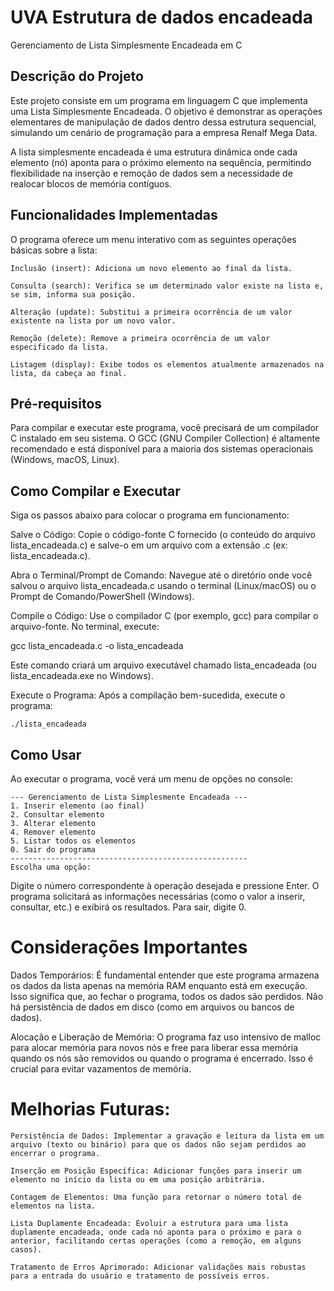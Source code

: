 # UVA Estrutura de dados encadeada
Gerenciamento de Lista Simplesmente Encadeada em C

## Descrição do Projeto
Este projeto consiste em um programa em linguagem C que implementa uma Lista Simplesmente Encadeada. O objetivo é demonstrar as operações elementares de manipulação de dados dentro dessa estrutura sequencial, simulando um cenário de programação para a empresa Renalf Mega Data.

A lista simplesmente encadeada é uma estrutura dinâmica onde cada elemento (nó) aponta para o próximo elemento na sequência, permitindo flexibilidade na inserção e remoção de dados sem a necessidade de realocar blocos de memória contíguos.

## Funcionalidades Implementadas
O programa oferece um menu interativo com as seguintes operações básicas sobre a lista:

```
Inclusão (insert): Adiciona um novo elemento ao final da lista.

Consulta (search): Verifica se um determinado valor existe na lista e, se sim, informa sua posição.

Alteração (update): Substitui a primeira ocorrência de um valor existente na lista por um novo valor.

Remoção (delete): Remove a primeira ocorrência de um valor especificado da lista.

Listagem (display): Exibe todos os elementos atualmente armazenados na lista, da cabeça ao final.
```

## Pré-requisitos
Para compilar e executar este programa, você precisará de um compilador C instalado em seu sistema. O GCC (GNU Compiler Collection) é altamente recomendado e está disponível para a maioria dos sistemas operacionais (Windows, macOS, Linux).

## Como Compilar e Executar
Siga os passos abaixo para colocar o programa em funcionamento:

Salve o Código: Copie o código-fonte C fornecido (o conteúdo do arquivo lista_encadeada.c) e salve-o em um arquivo com a extensão .c (ex: lista_encadeada.c).

Abra o Terminal/Prompt de Comando: Navegue até o diretório onde você salvou o arquivo lista_encadeada.c usando o terminal (Linux/macOS) ou o Prompt de Comando/PowerShell (Windows).

Compile o Código: Use o compilador C (por exemplo, gcc) para compilar o arquivo-fonte. No terminal, execute:

gcc lista_encadeada.c -o lista_encadeada

Este comando criará um arquivo executável chamado lista_encadeada (ou lista_encadeada.exe no Windows).

Execute o Programa: Após a compilação bem-sucedida, execute o programa:

```
./lista_encadeada
```

## Como Usar
Ao executar o programa, você verá um menu de opções no console:
```
--- Gerenciamento de Lista Simplesmente Encadeada ---
1. Inserir elemento (ao final)
2. Consultar elemento
3. Alterar elemento
4. Remover elemento
5. Listar todos os elementos
0. Sair do programa
-----------------------------------------------------
Escolha uma opção:
```
Digite o número correspondente à operação desejada e pressione Enter. O programa solicitará as informações necessárias (como o valor a inserir, consultar, etc.) e exibirá os resultados. Para sair, digite 0.

# Considerações Importantes
Dados Temporários: É fundamental entender que este programa armazena os dados da lista apenas na memória RAM enquanto está em execução. Isso significa que, ao fechar o programa, todos os dados são perdidos. Não há persistência de dados em disco (como em arquivos ou bancos de dados).

Alocação e Liberação de Memória: O programa faz uso intensivo de malloc para alocar memória para novos nós e free para liberar essa memória quando os nós são removidos ou quando o programa é encerrado. Isso é crucial para evitar vazamentos de memória.

# Melhorias Futuras:

```
Persistência de Dados: Implementar a gravação e leitura da lista em um arquivo (texto ou binário) para que os dados não sejam perdidos ao encerrar o programa.

Inserção em Posição Específica: Adicionar funções para inserir um elemento no início da lista ou em uma posição arbitrária.

Contagem de Elementos: Uma função para retornar o número total de elementos na lista.

Lista Duplamente Encadeada: Evoluir a estrutura para uma lista duplamente encadeada, onde cada nó aponta para o próximo e para o anterior, facilitando certas operações (como a remoção, em alguns casos).

Tratamento de Erros Aprimorado: Adicionar validações mais robustas para a entrada do usuário e tratamento de possíveis erros.
```
